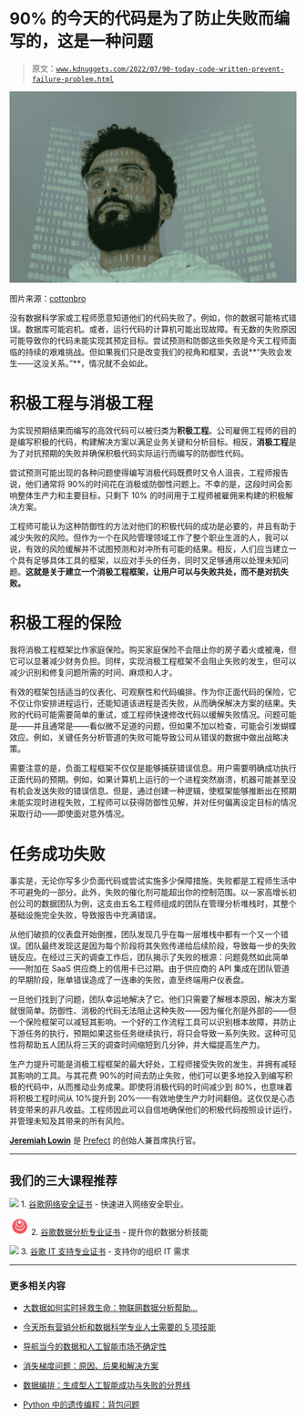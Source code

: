 # 90% 的今天的代码是为了防止失败而编写的，这是一种问题

> 原文：[`www.kdnuggets.com/2022/07/90-today-code-written-prevent-failure-problem.html`](https://www.kdnuggets.com/2022/07/90-today-code-written-prevent-failure-problem.html)

![90% 的今天的代码是为了防止失败而编写的，这是一种问题](img/5a4ded8e8356b840efe3d6216a5262cc.png)

图片来源：[cottonbro](https://www.pexels.com/photo/man-with-binary-code-projected-on-his-face-5474031/)

没有数据科学家或工程师愿意知道他们的代码失败了。例如，你的数据可能格式错误。数据库可能宕机。或者，运行代码的计算机可能出现故障。有无数的失败原因可能导致你的代码未能实现其预定目标。尝试预测和防御这些失败是今天工程师面临的持续的艰难挑战。但如果我们只是改变我们的视角和框架，去说**“失败会发生——这没关系。”**，情况就不会如此。

# 积极工程与消极工程

为实现预期结果而编写的高效代码可以被归类为**积极工程**。公司雇佣工程师的目的是编写积极的代码，构建解决方案以满足业务关键和分析目标。相反，**消极工程**是为了对抗预期的失败并确保积极代码实际运行而编写的防御性代码。

尝试预测可能出现的各种问题使得编写消极代码既费时又令人沮丧，工程师报告说，他们通常将 90%的时间花在消极或防御性问题上。不幸的是，这段时间会影响整体生产力和主要目标，只剩下 10% 的时间用于工程师被雇佣来构建的积极解决方案。

工程师可能认为这种防御性的方法对他们的积极代码的成功是必要的，并且有助于减少失败的风险。但作为一个在风险管理领域工作了整个职业生涯的人，我可以说，有效的风险缓解并不试图预测和对冲所有可能的结果。相反，人们应当建立一个具有足够具体工具的框架，以应对手头的任务，同时又足够通用以处理未知问题。**这就是关于建立一个消极工程框架，让用户可以与失败共处，而不是对抗失败。**

# 积极工程的保险

我将消极工程框架比作家庭保险。购买家庭保险不会阻止你的房子着火或被淹，但它可以显著减少财务负担。同样，实现消极工程框架不会阻止失败的发生，但可以减少识别和修复问题所需的时间、麻烦和人才。

有效的框架包括适当的仪表化、可观察性和代码编排。作为你正面代码的保险，它不仅让你安排进程运行，还能知道该进程是否失败，从而确保解决方案的结果。失败的代码可能需要简单的重试，或工程师快速修改代码以缓解失败情况。问题可能是——并且通常是——看似微不足道的问题，但如果不加以检查，可能会引发蝴蝶效应。例如，关键任务分析管道的失败可能导致公司从错误的数据中做出战略决策。

需要注意的是，负面工程框架不仅仅是能够捕获错误信息。用户需要明确成功执行正面代码的预期。例如，如果计算机上运行的一个进程突然崩溃，机器可能甚至没有机会发送失败的错误信息。但是，通过创建一种逻辑，使框架能够推断出在预期未能实现时进程失败，工程师可以获得防御性见解，并对任何偏离设定目标的情况采取行动——即使面对意外情况。

# 任务成功失败

事实是，无论你写多少负面代码或尝试实施多少保障措施，失败都是工程师生活中不可避免的一部分。此外，失败的催化剂可能超出你的控制范围。以一家高增长初创公司的数据团队为例，这支由五名工程师组成的团队在管理分析堆栈时，其整个基础设施完全失败，导致报告中充满错误。

从他们破损的仪表盘开始倒推，团队发现几乎在每一层堆栈中都有一个又一个错误。团队最终发现这是因为每个阶段将其失败传递给后续阶段，导致每一步的失败链反应。在经过三天的调查工作后，团队揭示了失败的根源：问题竟然如此简单——附加在 SaaS 供应商上的信用卡已过期。由于供应商的 API 集成在团队管道的早期阶段，账单错误造成了一连串的失败，直至终端用户仪表盘。

一旦他们找到了问题，团队幸运地解决了它。他们只需要了解根本原因，解决方案就很简单。防御性、消极的代码无法阻止这种失败——因为催化剂是外部的——但一个保险框架可以减轻其影响。一个好的工作流程工具可以识别根本故障，并防止下游任务的执行，预期如果这些任务继续执行，将只会导致一系列失败。这种可见性将帮助五人团队将三天的调查时间缩短到几分钟，并大幅提高生产力。

生产力提升可能是消极工程框架的最大好处，工程师接受失败的发生，并拥有减轻其影响的工具。与其花费 90%的时间去防止失败，他们可以更多地投入到编写积极的代码中，从而推动业务成果。即使将消极代码的时间减少到 80%，也意味着将积极工程时间从 10%提升到 20%——有效地使生产力时间翻倍。这仅仅是心态转变带来的非凡收益。工程师因此可以自信地确保他们的积极代码按照设计运行，并管理未知及其带来的所有风险。

**[Jeremiah Lowin](https://www.linkedin.com/in/jlowin/)** 是 [Prefect](https://www.prefect.io/) 的创始人兼首席执行官。

* * *

## 我们的三大课程推荐

![](img/0244c01ba9267c002ef39d4907e0b8fb.png) 1\. [谷歌网络安全证书](https://www.kdnuggets.com/google-cybersecurity) - 快速进入网络安全职业。

![](img/e225c49c3c91745821c8c0368bf04711.png) 2\. [谷歌数据分析专业证书](https://www.kdnuggets.com/google-data-analytics) - 提升你的数据分析技能

![](img/0244c01ba9267c002ef39d4907e0b8fb.png) 3\. [谷歌 IT 支持专业证书](https://www.kdnuggets.com/google-itsupport) - 支持你的组织 IT 需求

* * *

### 更多相关内容

+   [大数据如何实时拯救生命：物联网数据分析帮助…](https://www.kdnuggets.com/how-big-data-is-saving-lives-in-real-time-iov-data-analytics-helps-prevent-accidents)

+   [今天所有营销分析和数据科学专业人士需要的 5 项技能](https://www.kdnuggets.com/2023/08/mads-5-skills-marketing-analytics-data-science-pros-need-today.html)

+   [导航当今的数据和人工智能市场不确定性](https://www.kdnuggets.com/2024/02/altair-navigating-todays-data-ai-market-uncertainty)

+   [消失梯度问题：原因、后果和解决方案](https://www.kdnuggets.com/2022/02/vanishing-gradient-problem.html)

+   [数据编排：生成型人工智能成功与失败的分界线](https://www.kdnuggets.com/2024/07/astronomer/data-orchestration-the-dividing-line-between-generative-ai-success-and-failure)

+   [Python 中的遗传编程：背包问题](https://www.kdnuggets.com/2023/01/knapsack-problem-genetic-programming-python.html)
